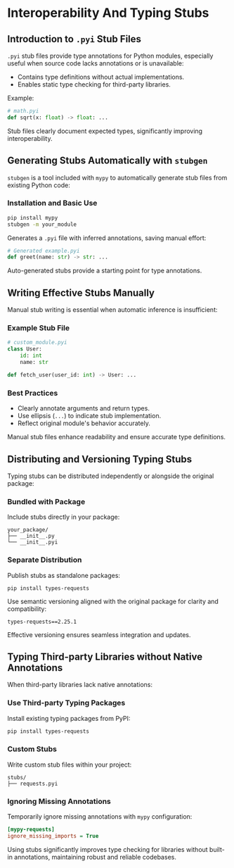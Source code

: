 # Interoperability And Typing Stubs

## Introduction to `.pyi` Stub Files

`.pyi` stub files provide type annotations for Python modules, especially useful when source code lacks annotations or is unavailable:

- Contains type definitions without actual implementations.
- Enables static type checking for third-party libraries.

Example:

```python
# math.pyi
def sqrt(x: float) -> float: ...
```

Stub files clearly document expected types, significantly improving interoperability.

## Generating Stubs Automatically with `stubgen`

`stubgen` is a tool included with `mypy` to automatically generate stub files from existing Python code:

### Installation and Basic Use

```bash
pip install mypy
stubgen -m your_module
```

Generates a `.pyi` file with inferred annotations, saving manual effort:

```python
# Generated example.pyi
def greet(name: str) -> str: ...
```

Auto-generated stubs provide a starting point for type annotations.

## Writing Effective Stubs Manually

Manual stub writing is essential when automatic inference is insufficient:

### Example Stub File

```python
# custom_module.pyi
class User:
    id: int
    name: str

def fetch_user(user_id: int) -> User: ...
```

### Best Practices

- Clearly annotate arguments and return types.
- Use ellipsis (`...`) to indicate stub implementation.
- Reflect original module's behavior accurately.

Manual stub files enhance readability and ensure accurate type definitions.

## Distributing and Versioning Typing Stubs

Typing stubs can be distributed independently or alongside the original package:

### Bundled with Package

Include stubs directly in your package:

```
your_package/
├── __init__.py
└── __init__.pyi
```

### Separate Distribution

Publish stubs as standalone packages:

```
pip install types-requests
```

Use semantic versioning aligned with the original package for clarity and compatibility:

```
types-requests==2.25.1
```

Effective versioning ensures seamless integration and updates.

## Typing Third-party Libraries without Native Annotations

When third-party libraries lack native annotations:

### Use Third-party Typing Packages

Install existing typing packages from PyPI:

```bash
pip install types-requests
```

### Custom Stubs

Write custom stub files within your project:

```
stubs/
├── requests.pyi
```

### Ignoring Missing Annotations

Temporarily ignore missing annotations with `mypy` configuration:

```ini
[mypy-requests]
ignore_missing_imports = True
```

Using stubs significantly improves type checking for libraries without built-in annotations, maintaining robust and reliable codebases.
